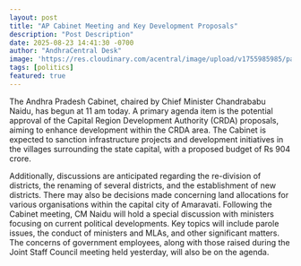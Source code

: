 ```yaml
---
layout: post
title: "AP Cabinet Meeting and Key Development Proposals"
description: "Post Description"
date: 2025-08-23 14:41:30 -0700
author: "AndhraCentral Desk"
image: 'https://res.cloudinary.com/acentral/image/upload/v1755985985/pawank/ANI-20240228366-0_1709975155298_1709975185162_hheem0.jpg'
tags: [politics]
featured: true
---
```


The Andhra Pradesh Cabinet, chaired by Chief Minister Chandrababu Naidu, has begun at 11 am today. A primary agenda item is the potential approval of the Capital Region Development Authority (CRDA) proposals, aiming to enhance development within the CRDA area. The Cabinet is expected to sanction infrastructure projects and development initiatives in the villages surrounding the state capital, with a proposed budget of Rs 904 crore. 

Additionally, discussions are anticipated regarding the re-division of districts, the renaming of several districts, and the establishment of new districts. There may also be decisions made concerning land allocations for various organisations within the capital city of Amaravati. Following the Cabinet meeting, CM Naidu will hold a special discussion with ministers focusing on current political developments. Key topics will include parole issues, the conduct of ministers and MLAs, and other significant matters. The concerns of government employees, along with those raised during the Joint Staff Council meeting held yesterday, will also be on the agenda.

